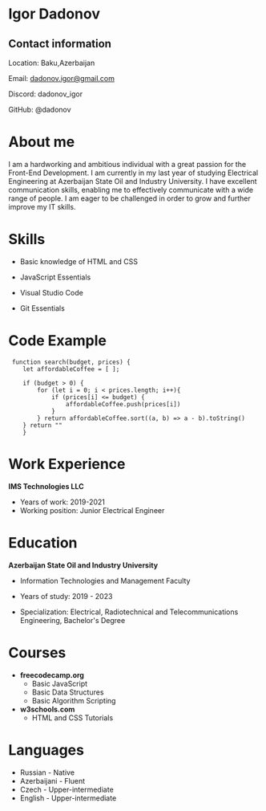 # Igor Dadonov

## **Contact information**
Location: Baku,Azerbaijan


Email: dadonov.igor@gmail.com

Discord: dadonov_igor

GitHub: @dadonov

# About me

I am a hardworking and ambitious individual with a great passion for the Front-End Development. I am currently in my last year of studying Electrical Engineering at Azerbaijan State Oil and Industry University. I have excellent communication skills, enabling me to effectively communicate with a wide range of people. I am eager to be challenged in order to grow and further improve my IT skills.

# Skills
* Basic knowledge of HTML and CSS

* JavaScript Essentials

* Visual Studio Code
* Git Essentials

# Code Example
```
 function search(budget, prices) {
    let affordableCoffee = [ ];

    if (budget > 0) {
        for (let i = 0; i < prices.length; i++){
            if (prices[i] <= budget) {
                affordableCoffee.push(prices[i])
            }
        } return affordableCoffee.sort((a, b) => a - b).toString()
    } return ""
    }
```

# Work Experience
**IMS Technologies LLC**
+ Years of work: 2019-2021
+ Working position: Junior Electrical Engineer
# Education
**Azerbaijan State Oil and Industry University**
* Information Technologies and Management Faculty
* Years of study: 2019 - 2023

* Specialization: Electrical, Radiotechnical and Telecommunications Engineering, Bachelor's Degree


# Courses
* **freecodecamp.org**
    + Basic JavaScript
    + Basic Data Structures
    + Basic Algorithm Scripting
* **w3schools.com**
    + HTML and CSS Tutorials
# Languages
* Russian - Native
* Azerbaijani - Fluent
* Czech - Upper-intermediate
* English - Upper-intermediate